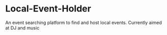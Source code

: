 # Local-Event-Holder
An event searching platform to find and host local events. Currently aimed at DJ and music
